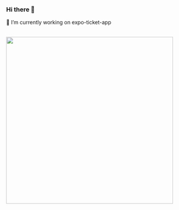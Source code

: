 ### Hi there 👋

🔭   I’m currently working on expo-ticket-app
<br />
<br />

<img src="https://i.imgur.com/rLwjEbY.gif" width=450 />
